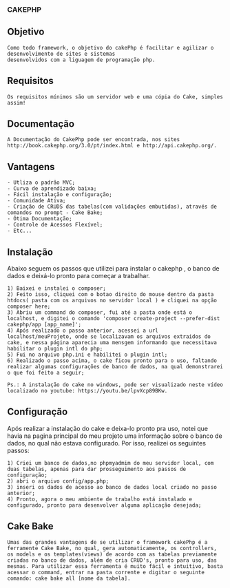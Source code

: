 ###  
### CAKEPHP
##

##  Objetivo
    
    Como todo framework, o objetivo do cakePhp é facilitar e agilizar o desenvolvimento de sites e sistemas
    desenvolvidos com a liguagem de programação php.
    
##  Requisitos

    Os requisitos mínimos são um servidor web e uma cópia do Cake, simples assim!
    
##  Documentação
    
    A Documentação do CakePhp pode ser encontrada, nos sites http://book.cakephp.org/3.0/pt/index.html e http://api.cakephp.org/.

##  Vantagens
    
    - Utliza o padrão MVC;
    - Curva de aprendizado baixa;
    - Fácil instalação e configuração;
    - Comunidade Ativa;
    - Criação de CRUDS das tabelas(com validações embutidas), através de comandos no prompt - Cake Bake;
    - Ótima Documentação;
    - Controle de Acessos Flexível;
    - Etc...
    
##  Instalação    

Abaixo seguem os passos que utilizei para instalar o cakephp , o banco de dados e deixá-lo pronto para 
começar a trabalhar.

    1) Baixei e instalei o composer;
    2) Feito isso, cliquei com o botao direito do mouse dentro da pasta htdocs( pasta com os arquivos no servidor local ) e cliquei na opção composer here;
    3) Abriu um command do composer, fui até a pasta onde está o localhost, e digitei o comando 'composer create-project --prefer-dist cakephp/app [app_name]';
    4) Após realizado o passo anterior, acessei a url localhost/meuProjeto, onde se localizavam os arquivos extraidos do cake, e nessa página aparecia uma mensgem informando que necessitava habilitar o plugin intl do php;
    5) Fui no arquivo php.ini e habilitei o plugin intl;
    6) Realizado o passo acima, o cake ficou pronto para o uso, faltando realizar algumas configurações de banco de dados, na qual demonstrarei o que foi feito a seguir;
    
    Ps.: A instalação do cake no windows, pode ser visualizado neste vídeo localizado no youtube: https://youtu.be/lpvXcp89BKw.
    
    
##  Configuração

Após realizar a instalação do cake e deixa-lo pronto pra uso, notei que havia na pagina principal do meu projeto uma informação sobre o banco de dados, no qual não estava configurado. Por isso, realizei os seguintes passos:
    
    1) Criei um banco de dados,no phpmyadmim do meu servidor local, com duas tabelas, apenas para dar prosseguimento aos passos de configuração;
    2) abri o arquivo config/app.php;
    3) inseri os dados de acesso ao banco de dados local criado no passo anterior;
    4) Pronto, agora o meu ambiente de trabalho está instalado e configurado, pronto para desenvolver alguma aplicação desejada;
    

## Cake Bake

    Umas das grandes vantagens de se utilizar o framework cakePhp é a ferramente Cake Bake, no qual, gera automaticamente, os controllers, os models e os templates(views) de acordo com as tabelas previamente criadas no banco de dados, além de cria CRUD's, pronto para uso, das mesmas. Para utilizar essa ferramenta é muito fácil e intuitivo, basta acessar o command, entrar na pasta corrente e digitar o seguinte comando: cake bake all [nome da tabela].

